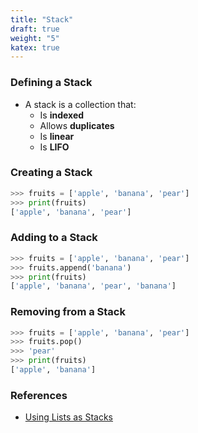 ```yaml
---
title: "Stack"
draft: true
weight: "5"
katex: true
---
```


### Defining a Stack
- A stack is a collection that:
	- Is **indexed**
	- Allows **duplicates**
	- Is **linear**
	- Is **LIFO**

### Creating a Stack

```python
>>> fruits = ['apple', 'banana', 'pear']
>>> print(fruits)
['apple', 'banana', 'pear']
```

### Adding to a Stack

```python
>>> fruits = ['apple', 'banana', 'pear']
>>> fruits.append('banana')
>>> print(fruits)
['apple', 'banana', 'pear', 'banana']
```

### Removing from a Stack

```python
>>> fruits = ['apple', 'banana', 'pear']
>>> fruits.pop()
>>> 'pear'
>>> print(fruits)
['apple', 'banana']
```

### References
- [Using Lists as Stacks](https://docs.python.org/3/tutorial/datastructures.html#using-lists-as-stacks)
